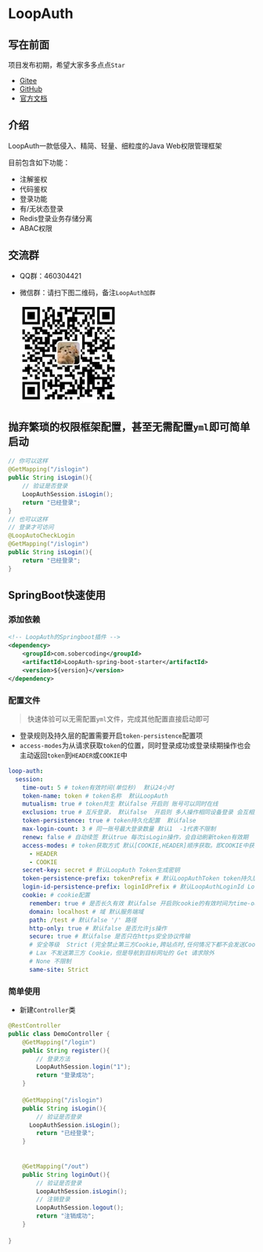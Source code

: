 # LoopAuth

## 写在前面

项目发布初期，希望大家多多点点`Star`
- [Gitee](https://gitee.com/lucky-color/loop-auth)
- [GitHub](https://github.com/ChangZou/LoopAuth)
- [官方文档](https://loopauth.sobercoding.com)

## 介绍

LoopAuth一款低侵入、精简、轻量、细粒度的Java Web权限管理框架

目前包含如下功能：
- 注解鉴权
- 代码鉴权
- 登录功能
- 有/无状态登录
- Redis登录业务存储分离
- ABAC权限

## 交流群
- QQ群：460304421
- 微信群：请扫下图二维码，备注`LoopAuth加群`

  <img src="LoopAuth-doc/docs/.vuepress/public/img/mywx.jpg" alt="img" />

## 抛弃繁琐的权限框架配置，甚至无需配置`yml`即可简单启动

```java
// 你可以这样
@GetMapping("/islogin")
public String isLogin(){
    // 验证是否登录
    LoopAuthSession.isLogin();
    return "已经登录";
}
// 也可以这样
// 登录才可访问
@LoopAutoCheckLogin
@GetMapping("/islogin")
public String isLogin(){
    return "已经登录";
}
```

## SpringBoot快速使用

### 添加依赖

```xml
<!-- LoopAuth的Springboot插件 -->
<dependency>
    <groupId>com.sobercoding</groupId>
    <artifactId>LoopAuth-spring-boot-starter</artifactId>
    <version>${version}</version>
</dependency>
```

### 配置文件

> 快速体验可以无需配置`yml`文件，完成其他配置直接启动即可

- 登录规则及持久层的配置需要开启`token-persistence`配置项
- `access-modes`为从请求获取`token`的位置，同时登录成功或登录续期操作也会主动返回`token`到`HEADER`或`COOKIE`中

```yml
loop-auth:
  session:
    time-out: 5 # token有效时间(单位秒)  默认24小时
    token-name: token # token名称  默认LoopAuth
    mutualism: true # token共生 默认false 开启则 账号可以同时在线
    exclusion: true # 互斥登录， 默认false  开启则 多人操作相同设备登录 会互相挤掉线（只有在 mutualism=true 时此配置才有效）
    token-persistence: true # token持久化配置  默认false
    max-login-count: 3 # 同一账号最大登录数量 默认1  -1代表不限制
    renew: false # 自动续签 默认true 每次isLogin操作，会自动刷新token有效期
    access-modes: # token获取方式 默认[COOKIE,HEADER]顺序获取。即COOKIE中获取到鉴权成功，则不前往HEADER获取
      - HEADER
      - COOKIE
    secret-key: secret # 默认LoopAuth Token生成密钥
    token-persistence-prefix: tokenPrefix # 默认LoopAuthToken token持久层存储的前缀
    login-id-persistence-prefix: loginIdPrefix # 默认LoopAuthLoginId LoginId持久层存储的前缀
    cookie: # cookie配置
      remember: true # 是否长久有效 默认false 开启则cookie的有效时间为time-out,关闭则网页关闭后cookie丢失
      domain: localhost # 域 默认服务端域
      path: /test # 默认false '/' 路径
      http-only: true # 默认false 是否允许js操作
      secure: true # 默认false 是否只在https安全协议传输
      # 安全等级  Strict (完全禁止第三方Cookie,跨站点时,任何情况下都不会发送Cookie) 默认不限制
      # Lax 不发送第三方 Cookie，但是导航到目标网址的 Get 请求除外
      # None 不限制
      same-site: Strict
```

### 简单使用
- 新建`Controller`类

```java
@RestController
public class DemoController {
    @GetMapping("/login")
    public String register(){
        // 登录方法
        LoopAuthSession.login("1");
        return "登录成功";
    }

    @GetMapping("/islogin")
    public String isLogin(){
        // 验证是否登录
      LoopAuthSession.isLogin();
        return "已经登录";
    }


    @GetMapping("/out")
    public String loginOut(){
        // 验证是否登录
        LoopAuthSession.isLogin();
        // 注销登录
        LoopAuthSession.logout();
        return "注销成功";
    }

}
```